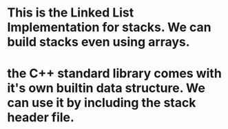 # This is the Linked List Implementation for stacks. We can build stacks even using arrays.
# the C++ standard library comes with it's own builtin data structure. We can use it by including the stack header file.
